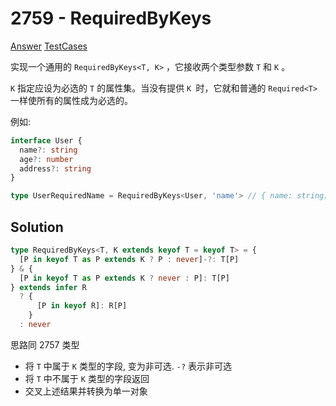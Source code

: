 # 2759 - RequiredByKeys

[Answer](https://github.com/lybenson/ts-checker/blob/master/src/2759-medium-requiredbykeys/template.ts) [TestCases](https://github.com/lybenson/ts-checker/blob/master/src/2759-medium-requiredbykeys/test-cases.ts)

实现一个通用的 `RequiredByKeys<T, K>` ，它接收两个类型参数 `T` 和 `K` 。

`K` 指定应设为必选的 `T` 的属性集。当没有提供 `K `时，它就和普通的 `Required<T>` 一样使所有的属性成为必选的。

例如:

```ts
interface User {
  name?: string
  age?: number
  address?: string
}

type UserRequiredName = RequiredByKeys<User, 'name'> // { name: string; age?: number; address?: string }
```

## Solution

```ts
type RequiredByKeys<T, K extends keyof T = keyof T> = {
  [P in keyof T as P extends K ? P : never]-?: T[P]
} & {
  [P in keyof T as P extends K ? never : P]: T[P]
} extends infer R
  ? {
      [P in keyof R]: R[P]
    }
  : never
```

思路同 2757 类型

- 将 `T` 中属于 `K` 类型的字段, 变为非可选. `-?` 表示非可选
- 将 `T` 中不属于 `K` 类型的字段返回
- 交叉上述结果并转换为单一对象
